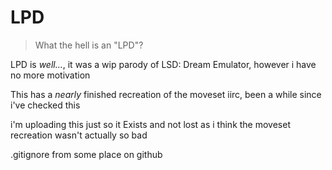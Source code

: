 # LPD

> What the hell is an "LPD"?

LPD is *well...*, it was a wip parody of LSD: Dream Emulator, however i have no more motivation

This has a *nearly* finished recreation of the moveset iirc, been a while since i've checked this

i'm uploading this just so it Exists and not lost as i think the moveset recreation wasn't actually so bad

.gitignore from some place on github